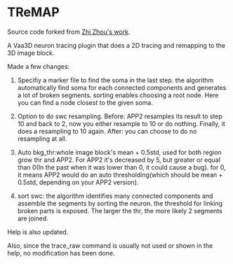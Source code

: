 # TReMAP
Source code forked from [Zhi Zhou's work](https://github.com/Vaa3D/vaa3d_tools/tree/master/released_plugins/v3d_plugins).

A Vaa3D neuron tracing plugin that does a 2D tracing and remapping to the 3D image block.

Made a few changes:

1. Specifiy a marker file to find the soma in the last step. the algorithm automatically find soma for each connected components and generates a lot of broken segments. sorting enables choosing a root node. Here you can find a node closest to the given soma.

2. Option to do swc resampling. Before: APP2 resamples its result to step 10 and back to 2, now you either resample to 10 or do nothing. Finally, it does a resampling to 10 again. After: you can choose to do no resampling at all.

3. Auto bkg_thr:whole image block's mean + 0.5std, used for both region grow thr and APP2. For APP2 it's decreased by 5, but greater or equal than 0(In the past when it was lower than 0, it could cause a bug).
for 0, it means APP2 would do an auto thresholding(which should be mean + 0.5std, depending on your APP2 version).

4. sort swc: the algorithm identifies many connected components and assemble the segments by sorting the neuron. the threshold for linking broken parts is exposed. The larger the thr, the more likely 2 segments are joined.

Help is also updated.

Also, since the trace_raw command is usually not used or shown in the help, no modification has been done.
